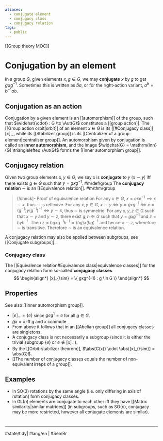 ```yaml
---
aliases:
  - conjugate element
  - conjugacy class
  - conjugacy relation
tags:
  - public
---
```

[[Group theory MOC]]
# Conjugation by an element

In a group $G$, given elements $x, g \in G$, we may **conjugate** $x$ by $g$ to get $gag^{-1}$.
Sometimes this is written as $\hat{b}a$,
or for the right-action variant, $a^b = b^{-1}ab$.

## Conjugation as an action

Conjugation by a given element is an [[automorphism]] of the group,
such that $\widehat{\cdot} : G \to \Aut(G)$ constitutes a [[group action]].
The [[Group action orbit|orbit]] of an element $x \in G$ is its [[#Conjugacy class]] $[x]_{\sim}$,
while its [[Stabilizer group]] is its [[Centralizer of a group element|centraliser group]].
An automorphism given by conjugation is called an **inner automorphism**,
and the image $\widehat{G} = \mathrm{Inn}(G) \trianglelefteq \Aut(G)$ forms the [[Inner automorphism group]].

## Conjugacy relation

Given two group elements $x,y \in G$,
we say $x$ is **conjugate** to $y$ ($x \sim y$)
iff there exists $g \in G$ such that $y = gxg^{-1}$. #m/def/group 
The **conjugacy relation** $\sim$ is an [[Equivalence relation]]. #m/thm/group 

> [!check]- Proof of equivalence relation
> For any $x \in G$, $x = exe^{-1} \implies x \sim x$, 
> thus $\sim$ is reflexive.
> For any $x,y \in G$, $x \sim y \iff y = gxg^{-1} \iff x = (g^{-1})y(g^{-1})^{-1} \iff y \sim x$,
> thus $\sim$ is symmetric.
> For any $x,y,z \in G$ such that $x \sim y$ and $y \sim z$,
> there exist $g, h \in G$ such that $y = gxg^{-1}$ and $z = hyh^{-1}$.
> Then $z = hgxg^{-1}h^{-1} = (hg)x(hg)^{-1}$ and hence $x \sim z$,
> wherefore $\sim$ is transitive.
> Therefore $\sim$ is an equivalence relation.
> <span class="QED"/>

A conjugacy relation may also be applied between subgroups, see [[Conjugate subgroups]].

### Conjugacy class

The [[Equivalence relation#Equivalence class|equivalence classes]] for the conjugacy relation form so-called **conjugacy classes**.
$$
\begin{align*}
[x]_{\sim} = \{ gxg^{-1} : g \in G \}
\end{align*}
$$

## Properties

See also [[Inner automorphism group]].

- $[e]_{\sim} = \{ e \}$ since $geg^1 = e$ for all $g \in G$.
- $\hat{g} x = x$ iff $g$ and $x$ commute
- From above it follows that in an [[Abelian group]] all conjugacy classes are singletons.
- A conjugacy class is not necessarily a subgroup (since it is either the trivial subgroup $\{ e \}$ or $e \notin [x]_{\sim}$).
- By the [[Orbit-stabilizer theorem]], $\abs{C(x)} \cdot \abs{[x]_{\sim}} = \abs{G}$.
- [[The number of conjugacy classes equals the number of non-equivalent irreps of a group]].

## Examples

- In $\mathrm{SO}(3)$ rotations by the same angle (i.e. only differing in axis of rotation) form conjugacy classes.
- In $\mathrm{GL}(n)$ elements are conjugate to each other iff they have [[Matrix similarity|similar matrices]] (in subgroups, such as $\mathrm{SO}(n)$, conjugacy may be more restricted, however all conjugate elements are similar).

#
---
#state/tidy| #lang/en | #SemBr
